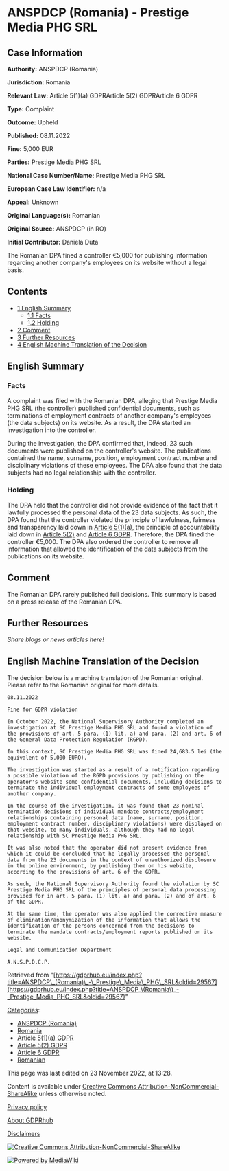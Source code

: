 # ANSPDCP (Romania) - Prestige Media PHG SRL

## Case Information

**Authority:** ANSPDCP (Romania)

**Jurisdiction:** Romania

**Relevant Law:** Article 5(1)(a) GDPRArticle 5(2) GDPRArticle 6 GDPR

**Type:** Complaint

**Outcome:** Upheld

**Published:** 08.11.2022

**Fine:** 5,000 EUR

**Parties:** Prestige Media PHG SRL

**National Case Number/Name:** Prestige Media PHG SRL

**European Case Law Identifier:** n/a

**Appeal:** Unknown

**Original Language(s):** Romanian

**Original Source:** ANSPDCP (in RO)

**Initial Contributor:** Daniela Duta

The Romanian DPA fined a controller €5,000 for publishing information regarding another company's employees on its website without a legal basis.

## Contents

*   [1 English Summary](#English_Summary)
    *   [1.1 Facts](#Facts)
    *   [1.2 Holding](#Holding)
*   [2 Comment](#Comment)
*   [3 Further Resources](#Further_Resources)
*   [4 English Machine Translation of the Decision](#English_Machine_Translation_of_the_Decision)

## English Summary

### Facts

A complaint was filed with the Romanian DPA, alleging that Prestige Media PHG SRL (the controller) published confidential documents, such as terminations of employment contracts of another company's employees (the data subjects) on its website. As a result, the DPA started an investigation into the controller.

During the investigation, the DPA confirmed that, indeed, 23 such documents were published on the controller's website. The publications contained the name, surname, position, employment contract number and disciplinary violations of these employees. The DPA also found that the data subjects had no legal relationship with the controller.

### Holding

The DPA held that the controller did not provide evidence of the fact that it lawfully processed the personal data of the 23 data subjects. As such, the DPA found that the controller violated the principle of lawfulness, fairness and transparency laid down in [Article 5(1)(a)](/index.php?title=Article_5_GDPR#1a "Article 5 GDPR"), the principle of accountability laid down in [Article 5(2)](/index.php?title=Article_5_GDPR#2 "Article 5 GDPR") and [Article 6 GDPR](/index.php?title=Article_6_GDPR "Article 6 GDPR"). Therefore, the DPA fined the controller €5,000. The DPA also ordered the controller to remove all information that allowed the identification of the data subjects from the publications on its website.

## Comment

The Romanian DPA rarely published full decisions. This summary is based on a press release of the Romanian DPA.

## Further Resources

_Share blogs or news articles here!_

## English Machine Translation of the Decision

The decision below is a machine translation of the Romanian original. Please refer to the Romanian original for more details.

```
08.11.2022

Fine for GDPR violation

In October 2022, the National Supervisory Authority completed an investigation at SC Prestige Media PHG SRL and found a violation of the provisions of art. 5 para. (1) lit. a) and para. (2) and art. 6 of the General Data Protection Regulation (RGPD).

In this context, SC Prestige Media PHG SRL was fined 24,683.5 lei (the equivalent of 5,000 EURO).

The investigation was started as a result of a notification regarding a possible violation of the RGPD provisions by publishing on the operator's website some confidential documents, including decisions to terminate the individual employment contracts of some employees of another company.

In the course of the investigation, it was found that 23 nominal termination decisions of individual mandate contracts/employment relationships containing personal data (name, surname, position, employment contract number, disciplinary violations) were displayed on that website. to many individuals, although they had no legal relationship with SC Prestige Media PHG SRL.

It was also noted that the operator did not present evidence from which it could be concluded that he legally processed the personal data from the 23 documents in the context of unauthorized disclosure in the online environment, by publishing them on his website, according to the provisions of art. 6 of the GDPR.

As such, the National Supervisory Authority found the violation by SC Prestige Media PHG SRL of the principles of personal data processing provided for in art. 5 para. (1) lit. a) and para. (2) and of art. 6 of the GDPR.

At the same time, the operator was also applied the corrective measure of elimination/anonymization of the information that allows the identification of the persons concerned from the decisions to terminate the mandate contracts/employment reports published on its website.

Legal and Communication Department

A.N.S.P.D.C.P.

```

Retrieved from "[https://gdprhub.eu/index.php?title=ANSPDCP\_(Romania)\_-\_Prestige\_Media\_PHG\_SRL&oldid=29567](https://gdprhub.eu/index.php?title=ANSPDCP_\(Romania\)_-_Prestige_Media_PHG_SRL&oldid=29567)"

[Categories](/index.php?title=Special:Categories "Special:Categories"):

*   [ANSPDCP (Romania)](/index.php?title=Category:ANSPDCP_\(Romania\) "Category:ANSPDCP (Romania)")
*   [Romania](/index.php?title=Category:Romania "Category:Romania")
*   [Article 5(1)(a) GDPR](/index.php?title=Category:Article_5\(1\)\(a\)_GDPR "Category:Article 5(1)(a) GDPR")
*   [Article 5(2) GDPR](/index.php?title=Category:Article_5\(2\)_GDPR "Category:Article 5(2) GDPR")
*   [Article 6 GDPR](/index.php?title=Category:Article_6_GDPR "Category:Article 6 GDPR")
*   [Romanian](/index.php?title=Category:Romanian "Category:Romanian")

This page was last edited on 23 November 2022, at 13:28.

Content is available under [Creative Commons Attribution-NonCommercial-ShareAlike](https://creativecommons.org/licenses/by-nc-sa/4.0/) unless otherwise noted.

[Privacy policy](/index.php?title=GDPRhub:Privacy_policy)

[About GDPRhub](/index.php?title=GDPRhub:About)

[Disclaimers](/index.php?title=GDPRhub:General_disclaimer)

[![Creative Commons Attribution-NonCommercial-ShareAlike](/resources/assets/licenses/cc-by-nc-sa.png)](https://creativecommons.org/licenses/by-nc-sa/4.0/)

[![Powered by MediaWiki](/resources/assets/poweredby_mediawiki_88x31.png)](https://www.mediawiki.org/)